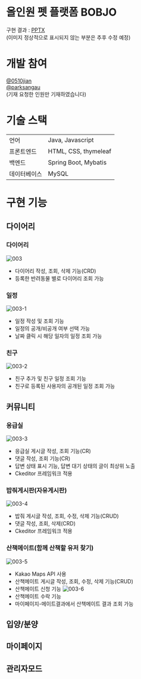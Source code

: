 # 올인원 펫 플랫폼 BOBJO
구현 결과 : [PPTX](https://docs.google.com/presentation/d/15EhzNTp1JdWkBd9qNnsH2CUY_Ks2LMa1/edit?usp=drive_link&ouid=106416664800223116599&rtpof=true&sd=true)  
(이미지 정상적으로 표시되지 않는 부분은 추후 수정 예정)

# 개발 참여
[@0510jian](https://github.com/0510jian)  
[@parksangau](https://github.com/parksangau)  
(기재 요청한 인원만 기재하였습니다)

# 기술 스택
<table>
  <tr>
    <td>언어</td>
    <td>Java, Javascript</td>
  </tr>
  <tr>
    <td>프론트엔드</td>
    <td>HTML, CSS, thymeleaf</td>
  </tr>
  <tr>
    <td>백엔드</td>
    <td>Spring Boot, Mybatis</td>
  </tr>
  <tr>
    <td>데이터베이스</td>
    <td>MySQL</td>
  </tr>
</table>

# 구현 기능

## 다이어리
### 다이어리
![003](https://github.com/0510jian/bobjo/assets/124128448/32cd582d-689b-4564-a70b-f3865bc775ee)
- 다이어리 작성, 조회, 삭제 기능(CRD)
- 등록한 반려동물 별로 다이어리 조회 가능
### 일정
![003-1](https://github.com/0510jian/bobjo/assets/124128448/aaeabd58-4f9f-4991-b69a-0fca6e2b2335)
- 일정 작성 및 조회 기능
- 일정의 공개/비공개 여부 선택 가능
- 날짜 클릭 시 해당 일자의 일정 조회 가능
### 친구
![003-2](https://github.com/0510jian/bobjo/assets/124128448/339b024e-24ae-498c-bb0e-71584b2c05c2)
- 친구 추가 및 친구 일정 조회 기능
- 친구로 등록된 사용자의 공개된 일정 조회 가능

## 커뮤니티
### 응급실
![003-3](https://github.com/0510jian/bobjo/assets/124128448/af471b41-3b44-402d-99a8-a68d0dd31c00)
- 응급실 게시글 작성, 조회 기능(CR)
- 댓글 작성, 조회 기능(CR)
- 답변 상태 표시 기능, 답변 대기 상태의 글이 최상위 노출
- Ckeditor 프레임워크 적용
### 밥줘게시판(자유게시판)
![003-4](https://github.com/0510jian/bobjo/assets/124128448/058a8572-123f-433b-8f43-5d0ee550a321)
- 밥줘 게시글 작성, 조회, 수정, 삭제 기능(CRUD)
- 댓글 작성, 조회, 삭제(CRD)
- Ckeditor 프레임워크 적용
### 산책메이트(함께 산책할 유저 찾기)
![003-5](https://github.com/0510jian/bobjo/assets/124128448/abfb246c-c67c-493d-876c-6a93b9ff6593)
- Kakao Maps API 사용
- 산책메이트 게시글 작성, 조회, 수정, 삭제 기능(CRUD)
- 산책메이트 신청 기능
![003-6](https://github.com/0510jian/bobjo/assets/124128448/1a07fe7a-58e3-4204-a522-f0aaa4d1ab30)
- 산책메이트 수락 기능
- 마이페이지-메이트결과에서 산책메이트 결과 조회 가능

## 입양/분양

## 마이페이지

## 관리자모드
